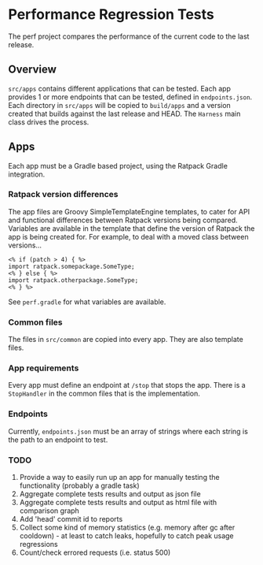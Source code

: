 # Performance Regression Tests

The perf project compares the performance of the current code to the last release.

## Overview

`src/apps` contains different applications that can be tested.
Each app provides 1 or more endpoints that can be tested, defined in `endpoints.json`.
Each directory in `src/apps` will be copied to `build/apps` and a version created that builds against the last release and HEAD.
The `Harness` main class drives the process.

## Apps

Each app must be a Gradle based project, using the Ratpack Gradle integration.

### Ratpack version differences

The app files are Groovy SimpleTemplateEngine templates, to cater for API and functional differences between Ratpack versions being compared.
Variables are available in the template that define the version of Ratpack the app is being created for.
For example, to deal with a moved class between versions…

```language-groovy
<% if (patch > 4) { %>
import ratpack.somepackage.SomeType;
<% } else { %>
import ratpack.otherpackage.SomeType;
<% } %>
```

See `perf.gradle` for what variables are available.

### Common files

The files in `src/common` are copied into every app.
They are also template files.

### App requirements

Every app must define an endpoint at `/stop` that stops the app.
There is a `StopHandler` in the common files that is the implementation.

### Endpoints

Currently, `endpoints.json` must be an array of strings where each string is the path to an endpoint to test.

### TODO

1. Provide a way to easily run up an app for manually testing the functionality (probably a gradle task)
1. Aggregate complete tests results and output as json file
1. Aggregate complete tests results and output as html file with comparison graph
1. Add 'head' commit id to reports
1. Collect some kind of memory statistics (e.g. memory after gc after cooldown) - at least to catch leaks, hopefully to catch peak usage regressions
1. Count/check errored requests (i.e. status 500)